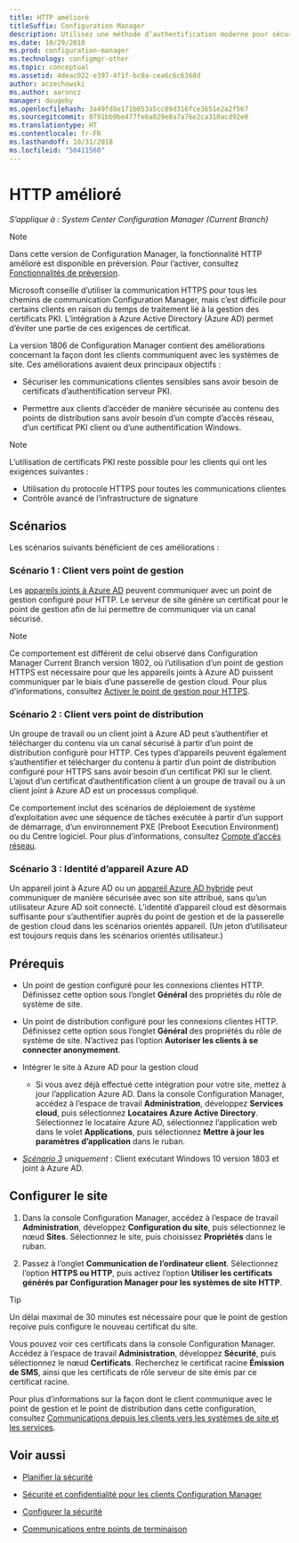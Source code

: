 ```yaml
---
title: HTTP amélioré
titleSuffix: Configuration Manager
description: Utilisez une méthode d’authentification moderne pour sécuriser les communications clientes sans avoir besoin de certificats PKI.
ms.date: 10/29/2018
ms.prod: configuration-manager
ms.technology: configmgr-other
ms.topic: conceptual
ms.assetid: 4deac022-e397-4f1f-bc0a-cea6c6c6368d
author: aczechowski
ms.author: aaroncz
manager: dougeby
ms.openlocfilehash: 3a49fd8e171b053a5cc89d316fce3651e2a2f567
ms.sourcegitcommit: 8791bb9be477fe6a029e8a7a76e2ca310acd92e0
ms.translationtype: HT
ms.contentlocale: fr-FR
ms.lasthandoff: 10/31/2018
ms.locfileid: "50411560"
---
```

# <a name="enhanced-http"></a>HTTP amélioré

*S’applique à : System Center Configuration Manager (Current Branch)*

<!--1356889,1358460-->

> [!Note]  
> Dans cette version de Configuration Manager, la fonctionnalité HTTP amélioré est disponible en préversion. Pour l’activer, consultez [Fonctionnalités de préversion](/sccm/core/servers/manage/pre-release-features).  

Microsoft conseille d’utiliser la communication HTTPS pour tous les chemins de communication Configuration Manager, mais c’est difficile pour certains clients en raison du temps de traitement lié à la gestion des certificats PKI. L’intégration à Azure Active Directory (Azure AD) permet d’éviter une partie de ces exigences de certificat. 

La version 1806 de Configuration Manager contient des améliorations concernant la façon dont les clients communiquent avec les systèmes de site. Ces améliorations avaient deux principaux objectifs :  

- Sécuriser les communications clientes sensibles sans avoir besoin de certificats d’authentification serveur PKI.  

- Permettre aux clients d’accéder de manière sécurisée au contenu des points de distribution sans avoir besoin d’un compte d’accès réseau, d’un certificat PKI client ou d’une authentification Windows.  

> [!Note]  
> L’utilisation de certificats PKI reste possible pour les clients qui ont les exigences suivantes :   
> - Utilisation du protocole HTTPS pour toutes les communications clientes  
> - Contrôle avancé de l’infrastructure de signature  


## <a name="bkmk_scenario"></a> Scénarios

Les scénarios suivants bénéficient de ces améliorations :  


### <a name="bkmk_scenario1"></a> Scénario 1 : Client vers point de gestion
<!--1356889-->

Les [appareils joints à Azure AD](https://docs.microsoft.com/azure/active-directory/device-management-introduction#azure-ad-joined-devices) peuvent communiquer avec un point de gestion configuré pour HTTP. Le serveur de site génère un certificat pour le point de gestion afin de lui permettre de communiquer via un canal sécurisé.   

> [!Note]  
> Ce comportement est différent de celui observé dans Configuration Manager Current Branch version 1802, où l’utilisation d’un point de gestion HTTPS est nécessaire pour que les appareils joints à Azure AD puissent communiquer par le biais d’une passerelle de gestion cloud. Pour plus d’informations, consultez [Activer le point de gestion pour HTTPS](/sccm/core/clients/manage/cmg/certificates-for-cloud-management-gateway#bkmk_mphttps).  


### <a name="bkmk_scenario2"></a> Scénario 2 : Client vers point de distribution
<!--1358228-->

Un groupe de travail ou un client joint à Azure AD peut s’authentifier et télécharger du contenu via un canal sécurisé à partir d’un point de distribution configuré pour HTTP. Ces types d’appareils peuvent également s’authentifier et télécharger du contenu à partir d’un point de distribution configuré pour HTTPS sans avoir besoin d’un certificat PKI sur le client. L’ajout d’un certificat d’authentification client à un groupe de travail ou à un client joint à Azure AD est un processus compliqué.

Ce comportement inclut des scénarios de déploiement de système d’exploitation avec une séquence de tâches exécutée à partir d’un support de démarrage, d’un environnement PXE (Preboot Execution Environment) ou du Centre logiciel. Pour plus d’informations, consultez [Compte d’accès réseau](/sccm/core/plan-design/hierarchy/accounts#network-access-account).<!--1358278-->


### <a name="bkmk_scenario3"></a> Scénario 3 : Identité d’appareil Azure AD 
<!--1358460-->

Un appareil joint à Azure AD ou un [appareil Azure AD hybride](https://docs.microsoft.com/azure/active-directory/device-management-introduction#hybrid-azure-ad-joined-devices) peut communiquer de manière sécurisée avec son site attribué, sans qu’un utilisateur Azure AD soit connecté. L’identité d’appareil cloud est désormais suffisante pour s’authentifier auprès du point de gestion et de la passerelle de gestion cloud dans les scénarios orientés appareil. (Un jeton d’utilisateur est toujours requis dans les scénarios orientés utilisateur.)  


## <a name="prerequisites"></a>Prérequis  

- Un point de gestion configuré pour les connexions clientes HTTP. Définissez cette option sous l’onglet **Général** des propriétés du rôle de système de site.  

- Un point de distribution configuré pour les connexions clientes HTTP. Définissez cette option sous l’onglet **Général** des propriétés du rôle de système de site. N’activez pas l’option **Autoriser les clients à se connecter anonymement**.  

- Intégrer le site à Azure AD pour la gestion cloud  

    - Si vous avez déjà effectué cette intégration pour votre site, mettez à jour l’application Azure AD. Dans la console Configuration Manager, accédez à l’espace de travail **Administration**, développez **Services cloud**, puis sélectionnez **Locataires Azure Active Directory**. Sélectionnez le locataire Azure AD, sélectionnez l’application web dans le volet **Applications**, puis sélectionnez **Mettre à jour les paramètres d’application** dans le ruban.  

- *[Scénario 3](#bkmk_scenario3) uniquement* : Client exécutant Windows 10 version 1803 et joint à Azure AD. 



## <a name="configure-the-site"></a>Configurer le site

1. Dans la console Configuration Manager, accédez à l’espace de travail **Administration**, développez **Configuration du site**, puis sélectionnez le nœud **Sites**. Sélectionnez le site, puis choisissez **Propriétés** dans le ruban.  

2. Passez à l’onglet **Communication de l’ordinateur client**. Sélectionnez l’option **HTTPS ou HTTP**, puis activez l’option **Utiliser les certificats générés par Configuration Manager pour les systèmes de site HTTP**.  

> [!Tip]
> Un délai maximal de 30 minutes est nécessaire pour que le point de gestion reçoive puis configure le nouveau certificat du site.

Vous pouvez voir ces certificats dans la console Configuration Manager. Accédez à l’espace de travail **Administration**, développez **Sécurité**, puis sélectionnez le nœud **Certificats**. Recherchez le certificat racine **Émission de SMS**, ainsi que les certificats de rôle serveur de site émis par ce certificat racine.

Pour plus d’informations sur la façon dont le client communique avec le point de gestion et le point de distribution dans cette configuration, consultez [Communications depuis les clients vers les systèmes de site et les services](/sccm/core/plan-design/hierarchy/communications-between-endpoints#Planning_Client_to_Site_System).



## <a name="see-also"></a>Voir aussi
- [Planifier la sécurité](/sccm/core/plan-design/security/plan-for-security)  

- [Sécurité et confidentialité pour les clients Configuration Manager](/sccm/core/clients/deploy/plan/security-and-privacy-for-clients)  

- [Configurer la sécurité](/sccm/core/plan-design/security/configure-security)  

- [Communications entre points de terminaison](/sccm/core/plan-design/hierarchy/communications-between-endpoints)  

